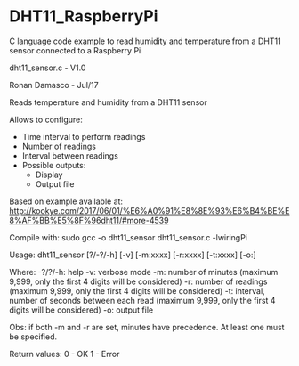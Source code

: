 # DHT11_RaspberryPi
C language code example to read humidity and temperature from a DHT11 sensor connected to a Raspberry Pi

dht11_sensor.c - V1.0 
 
Ronan Damasco - Jul/17
 
Reads temperature and humidity from a DHT11 sensor 
 
Allows to configure: 
   - Time interval to perform readings
   - Number of readings 
   - Interval between readings
   - Possible outputs:
      - Display
      - Output file

Based on example available at: http://kookye.com/2017/06/01/%E6%A0%91%E8%8E%93%E6%B4%BE%E8%AF%BB%E5%8F%96dht11/#more-4539
 
Compile with: sudo gcc -o dht11_sensor dht11_sensor.c -lwiringPi

Usage: dht11_sensor [?/-?/-h] [-v] [-m:xxxx] [-r:xxxx] [-t:xxxx] [-o:<output file>]

Where: -?/?/-h: help
       -v: verbose mode
       -m: number of minutes (maximum 9,999, only the first 4 digits will be considered)
       -r: number of readings (maximum 9,999, only the first 4 digits will be considered)
       -t: interval, number of seconds between each read (maximum 9,999, only the first 4 digits will be considered)
       -o: output file

Obs: if both -m and -r are set, minutes have precedence. At least one must be specified.

Return values:
    0 - OK
    1 - Error

